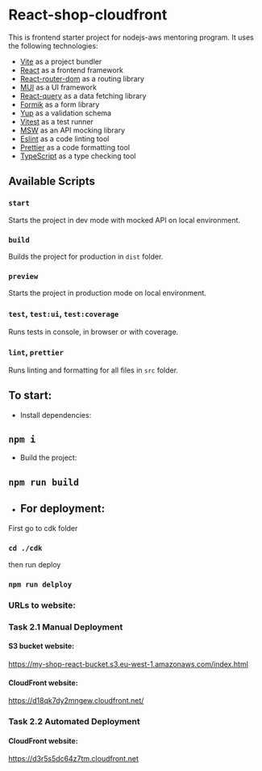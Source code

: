 # React-shop-cloudfront

This is frontend starter project for nodejs-aws mentoring program. It uses the following technologies:

- [Vite](https://vitejs.dev/) as a project bundler
- [React](https://beta.reactjs.org/) as a frontend framework
- [React-router-dom](https://reactrouterdotcom.fly.dev/) as a routing library
- [MUI](https://mui.com/) as a UI framework
- [React-query](https://react-query-v3.tanstack.com/) as a data fetching library
- [Formik](https://formik.org/) as a form library
- [Yup](https://github.com/jquense/yup) as a validation schema
- [Vitest](https://vitest.dev/) as a test runner
- [MSW](https://mswjs.io/) as an API mocking library
- [Eslint](https://eslint.org/) as a code linting tool
- [Prettier](https://prettier.io/) as a code formatting tool
- [TypeScript](https://www.typescriptlang.org/) as a type checking tool

## Available Scripts

### `start`

Starts the project in dev mode with mocked API on local environment.

### `build`

Builds the project for production in `dist` folder.

### `preview`

Starts the project in production mode on local environment.

### `test`, `test:ui`, `test:coverage`

Runs tests in console, in browser or with coverage.

### `lint`, `prettier`

Runs linting and formatting for all files in `src` folder.

## To start:

- Install dependencies:
## `npm i`

- Build the project:
## `npm run build`

- ## For deployment:

First go to cdk folder 
### `cd ./cdk`

then run deploy 
### `npm run delploy`


### URLs to website:

### Task 2.1 Manual Deployment

#### S3 bucket website: 

https://my-shop-react-bucket.s3.eu-west-1.amazonaws.com/index.html

#### CloudFront website: 

https://d18qk7dy2mngew.cloudfront.net/

### Task 2.2 Automated Deployment

#### CloudFront website: 

https://d3r5s5dc64z7tm.cloudfront.net
